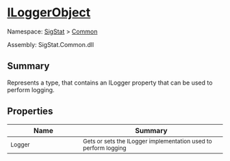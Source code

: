 # [ILoggerObject](./ILoggerObject.md)

Namespace: [SigStat]() > [Common](./README.md)

Assembly: SigStat.Common.dll

## Summary
Represents a type, that contains an ILogger property that can be used to perform logging.

## Properties

| Name<a href="#"><img width=220></a> | Summary<a href="#"><img width=475></a> | 
| --- | --- | 
| <sub>Logger</sub>| <sub>Gets or sets the ILogger implementation used to perform logging</sub>| <br>


